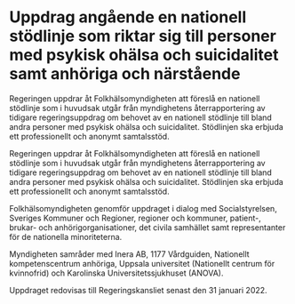 # Uppdrag angående en nationell stödlinje som riktar sig till personer med psykisk ohälsa och suicidalitet samt anhöriga och närstående

Regeringen uppdrar åt Folkhälsomyndigheten att föreslå en nationell stödlinje som i huvudsak utgår från myndighetens återrapportering av tidigare regeringsuppdrag om behovet av en nationell stödlinje till bland andra personer med psykisk ohälsa och suicidalitet. Stödlinjen ska erbjuda ett professionellt och anonymt samtalsstöd.

Regeringen uppdrar åt Folkhälsomyndigheten att föreslå en nationell stödlinje som i huvudsak utgår från myndighetens återrapportering av tidigare regeringsuppdrag om behovet av en nationell stödlinje till bland andra personer med psykisk ohälsa och suicidalitet. Stödlinjen ska erbjuda ett professionellt och anonymt samtalsstöd.

Folkhälsomyndigheten genomför uppdraget i dialog med Socialstyrelsen, Sveriges Kommuner och Regioner, regioner och kommuner, patient-, brukar- och anhörigorganisationer, det civila samhället samt representanter för de nationella minoriteterna.

Myndigheten samråder med Inera AB, 1177 Vårdguiden, Nationellt kompetenscentrum anhöriga, Uppsala universitet (Nationellt centrum för kvinnofrid) och Karolinska Universitetssjukhuset (ANOVA).

Uppdraget redovisas till Regeringskansliet senast den 31 januari 2022.
